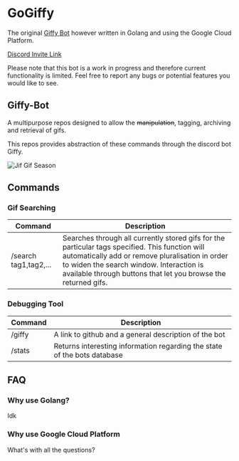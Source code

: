 
# GoGiffy
The original [Giffy Bot](https://github.com/maxcraig112/Giffy-bot) however written in Golang and using the Google Cloud Platform.

[Discord Invite Link](https://discord.com/oauth2/authorize?client_id=1220642492173778996&permissions=2684472384&scope=bot+applications.commands)

Please note that this bot is a work in progress and therefore current functionality is limited. Feel free to report any bugs or potential features you would like to see.
## Giffy-Bot
A multipurpose repos designed to allow the ~~manipulation~~, tagging, archiving and retrieval of gifs.

This repos provides abstraction of these commands through the discord bot Giffy.

![Jif Gif Season](https://c.tenor.com/oylHwLtwhbsAAAAC/gif-jif.gif)

## Commands

### Gif Searching
| Command  | Description |
| ------------- | ------------- |
| /search tag1,tag2,...  | Searches through all currently stored gifs for the particular tags specified. This function will automatically add or remove pluralisation in order to widen the search window. Interaction is available through buttons that let you browse the returned gifs.  |

### Debugging Tool
| Command  | Description |
| ------------- | ------------- |
| /giffy  | A link to github and a general description of the bot  |
| /stats  | Returns interesting information regarding the state of the bots database  |



## FAQ
### Why use Golang?
Idk
### Why use Google Cloud Platform
What's with all the questions?